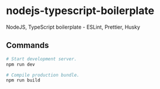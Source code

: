 # nodejs-typescript-boilerplate
NodeJS, TypeScript boilerplate -  ESLint, Prettier, Husky

## Commands

```bash
# Start development server.
npm run dev

# Compile production bundle.
npm run build
```
